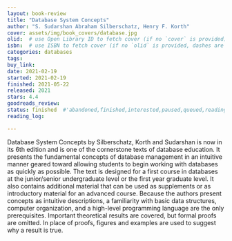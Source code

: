 ```yaml
---
layout: book-review
title: "Database System Concepts"
author: "S. Sudarshan Abraham Silberschatz, Henry F. Korth"
cover: assets/img/book_covers/database.jpg
olid:  # use Open Library ID to fetch cover (if no `cover` is provided)
isbn:  # use ISBN to fetch cover (if no `olid` is provided, dashes are optional)
categories: databases
tags: 
buy_link: 
date: 2021-02-19
started: 2021-02-19
finished: 2021-05-22
released: 2021
stars: 4.4
goodreads_review:
status: finished  #'abandoned,finished,interested,paused,queued,reading,reread'
reading_log:

---
```


Database System Concepts by Silberschatz, Korth and Sudarshan is now in its 6th edition and is one of the cornerstone texts of database education. It presents the fundamental concepts of database management in an intuitive manner geared toward allowing students to begin working with databases as quickly as possible.
The text is designed for a first course in databases at the junior/senior undergraduate level or the first year graduate level. It also contains additional material that can be used as supplements or as introductory material for an advanced course. Because the authors present concepts as intuitive descriptions, a familiarity with basic data structures, computer organization, and a high-level programming language are the only prerequisites. Important theoretical results are covered, but formal proofs are omitted. In place of proofs, figures and examples are used to suggest why a result is true.
